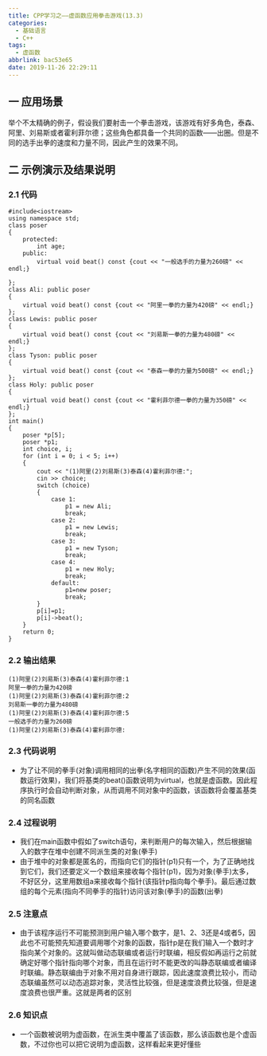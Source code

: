 ```yaml
---
title: CPP学习之——虚函数应用拳击游戏(13.3)
categories:
  - 基础语言
  - C++
tags:
  - 虚函数
abbrlink: bac53e65
date: 2019-11-26 22:29:11
---
```

## 一  应用场景

举个不太精确的例子，假设我们要射击一个拳击游戏，该游戏有好多角色，泰森、阿里、刘易斯或者霍利菲尔德；这些角色都具备一个共同的函数——出圈。但是不同的选手出拳的速度和力量不同，因此产生的效果不同。

<!--more-->

## 二 示例演示及结果说明

### 2.1 代码

```
#include<iostream>
using namespace std;
class poser 
{
	protected:
		int age;
	public:
		virtual void beat() const {cout << "一般选手的力量为260磅" << endl;}

};
class Ali: public poser 
{
	virtual void beat() const {cout << "阿里一拳的力量为420磅" << endl;}
};
class Lewis: public poser 
{
	virtual void beat() const {cout << "刘易斯一拳的力量为480磅" << endl;}
};
class Tyson: public poser 
{
	virtual void beat() const {cout << "泰森一拳的力量为500磅" << endl;}
};
class Holy: public poser 
{
	virtual void beat() const {cout << "霍利菲尔德一拳的力量为350磅" << endl;}
};
int main() 
{
	poser *p[5];
	poser *p1;
	int choice, i;
	for (int i = 0; i < 5; i++) 
	{
		cout << "(1)阿里(2)刘易斯(3)泰森(4)霍利菲尔德:";
		cin >> choice;
		switch (choice) 
		{
			case 1:
				p1 = new Ali;
				break;
			case 2:
				p1 = new Lewis;
				break;
			case 3:
				p1 = new Tyson;
				break;
			case 4:
				p1 = new Holy;
				break;
			default:
				p1=new poser;
				break;
		}
		p[i]=p1;
		p[i]->beat();
	}
	return 0;
}
```

### 2.2 输出结果

```
(1)阿里(2)刘易斯(3)泰森(4)霍利菲尔德:1
阿里一拳的力量为420磅
(1)阿里(2)刘易斯(3)泰森(4)霍利菲尔德:2
刘易斯一拳的力量为480磅
(1)阿里(2)刘易斯(3)泰森(4)霍利菲尔德:5
一般选手的力量为260磅
(1)阿里(2)刘易斯(3)泰森(4)霍利菲尔德:
```

### 2.3 代码说明

* 为了让不同的拳手(对象)调用相同的出拳(名字相同的函数)产生不同的效果(函数运行效果)，我们将基类的beat()函数说明为virtual，也就是虚函数。因此程序执行时会自动判断对象，从而调用不同对象中的函数，该函数将会覆盖基类的同名函数

### 2.4 过程说明

* 我们在main函数中假如了switch语句，来判断用户的每次输入，然后根据输入的数字在堆中创建不同派生类的对象(拳手)
* 由于堆中的对象都是匿名的，而指向它们的指针(p1)只有一个，为了正确地找到它们，我们还要定义一个数组来接收每个指针(p1)，因为对象(拳手)太多，不好区分，这里用数组a来接收每个指针(该指针p指向每个拳手)。最后通过数组的每个元素(指向不同拳手的指针)访问该对象(拳手)的函数(出拳)

### 2.5 注意点

* 由于该程序运行不可能预测到用户输入哪个数字，是1、2、3还是4或者5，因此也不可能预先知道要调用哪个对象的函数，指针p是在我们输入一个数时才指向某个对象的。这就叫做动态联编或者运行时联编，相反假如再运行之前就确定好哪个指针指向哪个对象，而且在运行时不能更改的叫静态联编或者编译时联编。静态联编由于对象不用对自身进行跟踪，因此速度浪费比较小，而动态联编虽然可以动态追踪对象，灵活性比较强，但是速度浪费比较强，但是速度浪费也很严重。这就是两者的区别

### 2.6 知识点

* 一个函数被说明为虚函数，在派生类中覆盖了该函数，那么该函数也是个虚函数，不过你也可以把它说明为虚函数，这样看起来更好懂些
